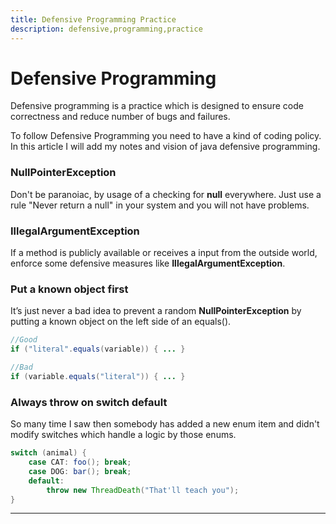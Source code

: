 ```yaml
---
title: Defensive Programming Practice
description: defensive,programming,practice
---
```


# Defensive Programming

Defensive programming is a practice which is designed to ensure code correctness
and reduce number of bugs and failures.

To follow Defensive Programming you need to have a kind of coding policy.
In this article I will add my notes and vision of java defensive programming.

### NullPointerException

Don't be paranoiac, by usage of a checking for **null** everywhere.
Just use a rule "Never return a null" in your system and you will not have problems.

### IllegalArgumentException

If a method is publicly available or receives a input from the outside world,
enforce some defensive measures like **IllegalArgumentException**.

### Put a known object first

It’s just never a bad idea to prevent a random **NullPointerException**
by putting a known object on the left side of an equals().

````java
//Good
if ("literal".equals(variable)) { ... }

//Bad
if (variable.equals("literal")) { ... }
````

### Always throw on switch default

So many time I saw then somebody has added a new enum item and didn't modify
 switches which handle a logic by those enums.

````java
switch (animal) {
    case CAT: foo(); break;
    case DOG: bar(); break;
    default:
        throw new ThreadDeath("That'll teach you");
}
````


---


